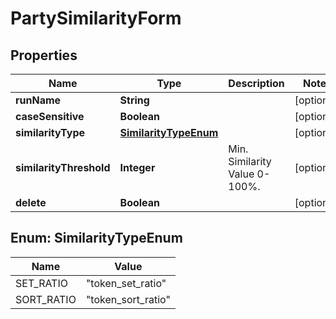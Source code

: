 

# PartySimilarityForm


## Properties

Name | Type | Description | Notes
------------ | ------------- | ------------- | -------------
**runName** | **String** |  |  [optional]
**caseSensitive** | **Boolean** |  |  [optional]
**similarityType** | [**SimilarityTypeEnum**](#SimilarityTypeEnum) |  |  [optional]
**similarityThreshold** | **Integer** | Min. Similarity Value 0-100%. |  [optional]
**delete** | **Boolean** |  |  [optional]



## Enum: SimilarityTypeEnum

Name | Value
---- | -----
SET_RATIO | &quot;token_set_ratio&quot;
SORT_RATIO | &quot;token_sort_ratio&quot;



